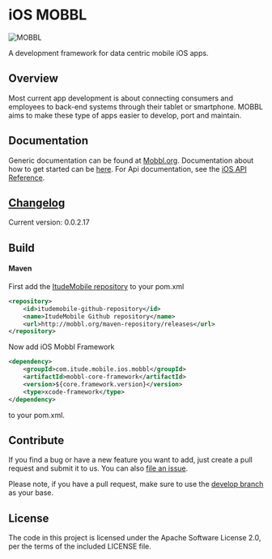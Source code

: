 # iOS MOBBL
![MOBBL](http://itudemobiledev.files.wordpress.com/2014/02/mobbl-logo.png?w=362&h=203 "MOBBL logo")

A development framework for data centric mobile iOS apps.

## Overview

Most current app development is about connecting consumers and employees to back-end systems through their tablet or smartphone. MOBBL aims to make these type of apps easier to develop, port and maintain.

## Documentation

Generic documentation can be found at [Mobbl.org](http://mobbl.org/doc.html).
Documentation about how to get started can be [here](http://mobbl.org/ios.html).
For Api documentation, see the [iOS API Reference](http://mobbl.org/apis/ios/index.html).

## [Changelog](https://github.com/ItudeMobile/itude-mobile-ios-mobbl-framework/wiki/Changelog)
Current version: 0.0.2.17

## Build
#### Maven

First add the [ItudeMobile repository](https://github.com/ItudeMobile/maven-repository) to your pom.xml

```xml
<repository>
	<id>itudemobile-github-repository</id>
	<name>ItudeMobile Github repository</name>
	<url>http://mobbl.org/maven-repository/releases</url>
</repository>
```

Now add iOS Mobbl Framework

```xml
<dependency>
    <groupId>com.itude.mobile.ios.mobbl</groupId>
    <artifactId>mobbl-core-framework</artifactId>
    <version>${core.framework.version}</version>
    <type>xcode-framework</type>
</dependency>
```
to your pom.xml.

## Contribute

If you find a bug or have a new feature you want to add, just create a pull request and submit it to us. You can also [file an issue](https://github.com/ItudeMobile/itude-mobile-ios-mobbl-framework/issues/new).

Please note, if you have a pull request, make sure to use the [develop branch](https://github.com/ItudeMobile/itude-mobile-ios-mobbl-framework/tree/develop) as your base.

## License
The code in this project is licensed under the Apache Software License 2.0, per the terms of the included LICENSE file.
